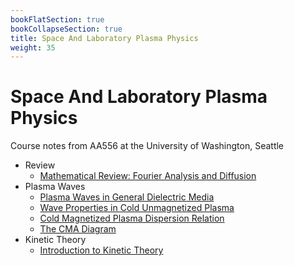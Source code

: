 ```yaml
---
bookFlatSection: true
bookCollapseSection: true
title: Space And Laboratory Plasma Physics
weight: 35
---
```


# Space And Laboratory Plasma Physics

Course notes from AA556 at the University of Washington, Seattle

  - Review
      - [Mathematical Review: Fourier Analysis and Diffusion](ch01-1.md)
  - Plasma Waves
      - [Plasma Waves in General Dielectric Media](ch02-1.md)
      - [Wave Properties in Cold Unmagnetized Plasma](ch02-2.md)
      - [Cold Magnetized Plasma Dispersion Relation](ch02-3.md)
      - [The CMA Diagram](ch02-4.md)
  - Kinetic Theory
      - [Introduction to Kinetic Theory](ch03-1.md)